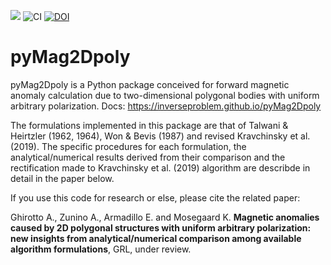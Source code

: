 [![](https://img.shields.io/badge/docs-dev-blue.svg)](https://inverseproblem.github.io/pyMag2Dpoly)
![CI](https://github.com/inverseproblem/pyMag2Dpoly/workflows/CI/badge.svg)
[![DOI](https://zenodo.org/badge/301731802.svg)](https://zenodo.org/badge/latestdoi/301731802)


# pyMag2Dpoly #

pyMag2Dpoly is a Python package conceived for forward magnetic anomaly calculation due to two-dimensional polygonal bodies with uniform arbitrary polarization. Docs: https://inverseproblem.github.io/pyMag2Dpoly

The formulations implemented in this package are that of Talwani & Heirtzler (1962, 1964), Won & Bevis (1987) and revised Kravchinsky et al. (2019). The specific procedures for each formulation, the analytical/numerical results derived from their comparison and the rectification made to Kravchinsky et al. (2019) algorithm are describde in detail in the paper below.

If you use this code for research or else, please cite the related paper:

Ghirotto A., Zunino A., Armadillo E. and Mosegaard K. 
**Magnetic anomalies caused by 2D polygonal structures with uniform arbitrary polarization: new insights from analytical/numerical comparison among available algorithm formulations**,
GRL, under review.




